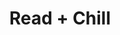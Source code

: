 ---
pid: VP55
title: Read + Chill
location_transcription: Central Library
zipcode: '19144'
outside_phl: 
neighborhood: Germantown
age: '17'
age_range: 13-19
instagram: 
image_file_name: VP_55.jpg
proposal_transcription: book shaped benches
topic: Education
topic_summary: '0'
type: Bench
keywords_other: 
credit: 
image_labels: 
twitter: 
facebook: 
permalink: "/monuments/vp55/"
layout: item-page
---